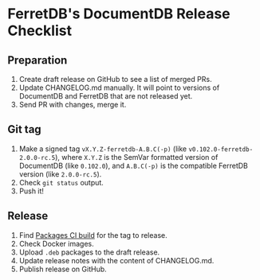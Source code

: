 # FerretDB's DocumentDB Release Checklist

## Preparation

1. Create draft release on GitHub to see a list of merged PRs.
2. Update CHANGELOG.md manually. It will point to versions of DocumentDB and FerretDB that are not released yet.
3. Send PR with changes, merge it.

## Git tag

1. Make a signed tag `vX.Y.Z-ferretdb-A.B.C(-p)` (like `v0.102.0-ferretdb-2.0.0-rc.5`),
   where `X.Y.Z` is the SemVar formatted version of DocumentDB (like `0.102.0`),
   and `A.B.C(-p)` is the compatible FerretDB version (like `2.0.0-rc.5`).
2. Check `git status` output.
3. Push it!

## Release

1. Find [Packages CI build](https://github.com/FerretDB/documentdb/actions/workflows/ferretdb_packages.yml?query=event%3Apush)
   for the tag to release.
2. Check Docker images.
3. Upload `.deb` packages to the draft release.
4. Update release notes with the content of CHANGELOG.md.
5. Publish release on GitHub.
